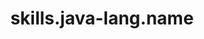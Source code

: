 ---
layout: skill
unique-name: java-lang
type: programming-language
title: skills.java-lang.name
description: skills.java-lang.desc
proficiency-level: 40
last-update: 2020-10-09 12:00:00 -0400
---